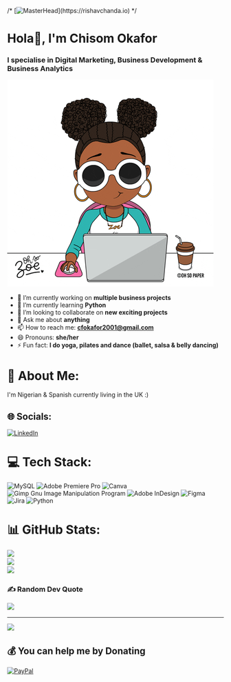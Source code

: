 /* [![MasterHead](https://1.bp.blogspot.com/-7A4WynwLsM...)](https://rishavchanda.io) */
<h1 align="centre"> Hola👋, I'm Chisom Okafor</h1>
<h3 align="centre"> I specialise in Digital Marketing, Business Development & Business Analytics</h3>

![MyGIF](https://github.com/ChisomOkafor/GifsImagery/blob/main/giphy.gif)

- 🔭 I’m currently working on **multiple business projects**
- 🌱 I’m currently learning **Python**
- 👯 I’m looking to collaborate on **new exciting projects**
- 💬 Ask me about **anything**
- 📫 How to reach me: **cfokafor2001@gmail.com**
- 😄 Pronouns: **she/her**
- ⚡ Fun fact: **I do yoga, pilates and dance (ballet, salsa & belly dancing)**

# 💫 About Me:
I'm Nigerian & Spanish currently living in the UK :)


## 🌐 Socials:
[![LinkedIn](https://img.shields.io/badge/LinkedIn-%230077B5.svg?logo=linkedin&logoColor=white)](https://linkedin.com/in/https://www.linkedin.com/in/chisom-favour-okafor-ofoegbu-65b260163) 

# 💻 Tech Stack:
![MySQL](https://img.shields.io/badge/mysql-%2300f.svg?style=flat&logo=mysql&logoColor=white) ![Adobe Premiere Pro](https://img.shields.io/badge/Adobe%20Premiere%20Pro-9999FF.svg?style=flat&logo=Adobe%20Premiere%20Pro&logoColor=white) ![Canva](https://img.shields.io/badge/Canva-%2300C4CC.svg?style=flat&logo=Canva&logoColor=white) ![Gimp Gnu Image Manipulation Program](https://img.shields.io/badge/Gimp-657D8B?style=flat&logo=gimp&logoColor=FFFFFF) ![Adobe InDesign](https://img.shields.io/badge/Adobe%20InDesign-49021F?style=flat&logo=adobeindesign&logoColor=white) 	![Figma](https://img.shields.io/badge/figma-%23F24E1E.svg?style=flat&logo=figma&logoColor=white) ![Jira](https://img.shields.io/badge/jira-%230A0FFF.svg?style=flat&logo=jira&logoColor=white) ![Python](https://img.shields.io/badge/python-3670A0?style=flat&logo=python&logoColor=ffdd54)
# 📊 GitHub Stats:
![](https://github-readme-stats.vercel.app/api?username=ChisomOkafor&theme=midnight-purple&hide_border=false&include_all_commits=false&count_private=false)<br/>
![](https://github-readme-streak-stats.herokuapp.com/?user=ChisomOkafor&theme=midnight-purple&hide_border=false)<br/>
![](https://github-readme-stats.vercel.app/api/top-langs/?username=ChisomOkafor&theme=midnight-purple&hide_border=false&include_all_commits=false&count_private=false&layout=compact)

### ✍️ Random Dev Quote
![](https://quotes-github-readme.vercel.app/api?type=horizontal&theme=tokyonight)

---
[![](https://visitcount.itsvg.in/api?id=ChisomOkafor&icon=4&color=11)](https://visitcount.itsvg.in)

  ## 💰 You can help me by Donating
  [![PayPal](https://img.shields.io/badge/PayPal-00457C?style=for-the-badge&logo=paypal&logoColor=white)](https://paypal.me/@favour2001) 

  
<!-- Proudly created with GPRM ( https://gprm.itsvg.in ) -->
